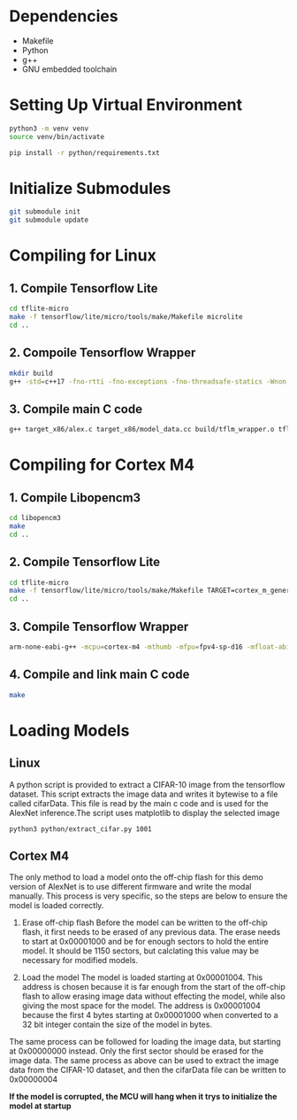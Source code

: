 
# Dependencies

- Makefile
- Python
- g++
- GNU embedded toolchain


# Setting Up Virtual Environment

```bash
python3 -m venv venv
source venv/bin/activate

pip install -r python/requirements.txt
```

# Initialize Submodules
```bash
git submodule init
git submodule update
```

# Compiling for Linux

## 1. Compile Tensorflow Lite

```bash
cd tflite-micro
make -f tensorflow/lite/micro/tools/make/Makefile microlite
cd ..
```


## 2. Compoile Tensorflow Wrapper

```bash
mkdir build
g++ -std=c++17 -fno-rtti -fno-exceptions -fno-threadsafe-statics -Wnon-virtual-dtor -Werror -fno-unwind-tables -ffunction-sections -fdata-sections -fmessage-length=0 -DTF_LITE_STATIC_MEMORY -DTF_LITE_DISABLE_X86_NEON -Wsign-compare -Wdouble-promotion -Wunused-variable -Wunused-function -Wswitch -Wvla -Wall -Wextra -Wmissing-field-initializers -Wstrict-aliasing -Wno-unused-parameter -DKERNELS_OPTIMIZED_FOR_SPEED -DTF_LITE_USE_CTIME -O2 -Itflite-micro/. -Itflite-micro/tensorflow/lite/micro/tools/make/downloads -Itflite-micro/tensorflow/lite/micro/tools/make/downloads/gemmlowp -Itflite-micro/tensorflow/lite/micro/tools/make/downloads/flatbuffers/include -Itflite-micro/tensorflow/lite/micro/tools/make/downloads/kissfft -Itflite-micro/tensorflow/lite/micro/tools/make/downloads/ruy -Itflite-micro/gen/linux_x86_64_default_gcc/genfiles/ -Itflite-micro/gen/linux_x86_64_default_gcc/genfiles/ -c target_x86/tflm_wrapper.cc -o build/tflm_wrapper.o
```


## 3. Compile main C code

```bash
g++ target_x86/alex.c target_x86/model_data.cc build/tflm_wrapper.o tflite-micro/gen/linux_x86_64_default_gcc/lib/libtensorflow-microlite.a -o alex.out
```


# Compiling for Cortex M4


## 1. Compile Libopencm3

```bash
cd libopencm3
make
cd ..
```


## 2. Compile Tensorflow Lite

```bash
cd tflite-micro
make -f tensorflow/lite/micro/tools/make/Makefile TARGET=cortex_m_generic TARGET_ARCH=cortex-m4+fp OPTIMIZED_KERNEL_DIR=cmsis_nn BUILD_TYPE=no_tf_lite_static_memory microlite
cd ..
```


## 3. Compile Tensorflow Wrapper

```bash
arm-none-eabi-g++ -mcpu=cortex-m4 -mthumb -mfpu=fpv4-sp-d16 -mfloat-abi=hard -std=c++17 -Wall -Wextra -fno-threadsafe-statics -Itflite-micro/. -Itflite-micro/tensorflow/lite/micro/tools/make/downloads -Itflite-micro/tensorflow/lite/micro/tools/make/downloads/gemmlowp -Itflite-micro/tensorflow/lite/micro/tools/make/downloads/flatbuffers/include -Itflite-micro/tensorflow/lite/micro/tools/make/downloads/kissfft -Itflite-micro/tensorflow/lite/micro/tools/make/downloads/ruy -Itflite-micro/tensorflow/lite/micro/tools/make/downloads/cmsis/Cortex_DFP/Device/"ARMCM4"/Include -Itflite-micro/tensorflow/lite/micro -ltensorflow-microlite -c target_m4/tflm_wrapper.cc -o build/tflm_wrapper.o
```


## 4. Compile and link main C code

```bash
make
```

# Loading Models

## Linux

A python script is provided to extract a CIFAR-10 image from the tensorflow dataset. This script extracts the image data and writes it bytewise to a file called cifarData. This file is read by the main c code and is used for the AlexNet inference.The script uses matplotlib to display the selected image
```
python3 python/extract_cifar.py 1001
```


## Cortex M4

The only method to load a model onto the off-chip flash for this demo version of AlexNet is to use different firmware and write the modal manually. This process is very specific, so the steps are below to ensure the model is loaded correctly.

1. Erase off-chip flash
Before the model can be written to the off-chip flash, it first needs to be erased of any previous data. The erase needs to start at 0x00001000 and be for enough sectors to hold the entire model. It should be 1150 sectors, but calclating this value may be necessary for modified models.

2. Load the model
The model is loaded starting at 0x00001004. This address is chosen because it is far enough from the start of the off-chip flash to allow erasing image data without effecting the model, while also giving the most space for the model. The address is 0x00001004 because the first 4 bytes starting at 0x00001000 when converted to a 32 bit integer contain the size of the model in bytes.

The same process can be followed for loading the image data, but starting at 0x00000000 instead. Only the first sector should be erased for the image data. The same process as above can be used to extract the image data from the CIFAR-10 dataset, and then the cifarData file can be written to 0x00000004

**If the model is corrupted, the MCU will hang when it trys to initialize the model at startup**

